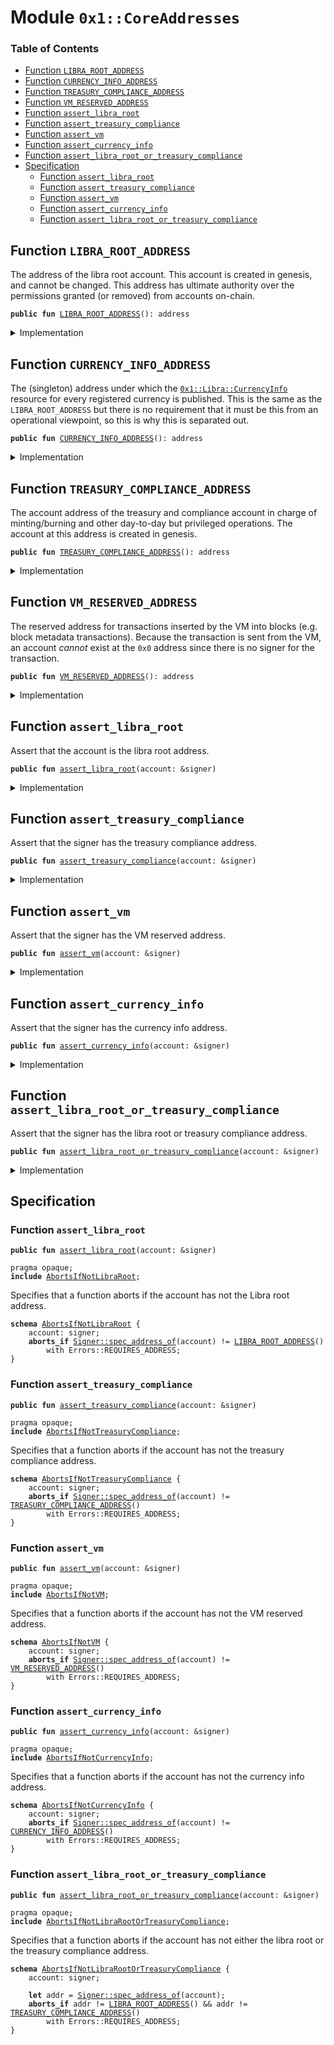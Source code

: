 
<a name="0x1_CoreAddresses"></a>

# Module `0x1::CoreAddresses`

### Table of Contents

-  [Function `LIBRA_ROOT_ADDRESS`](#0x1_CoreAddresses_LIBRA_ROOT_ADDRESS)
-  [Function `CURRENCY_INFO_ADDRESS`](#0x1_CoreAddresses_CURRENCY_INFO_ADDRESS)
-  [Function `TREASURY_COMPLIANCE_ADDRESS`](#0x1_CoreAddresses_TREASURY_COMPLIANCE_ADDRESS)
-  [Function `VM_RESERVED_ADDRESS`](#0x1_CoreAddresses_VM_RESERVED_ADDRESS)
-  [Function `assert_libra_root`](#0x1_CoreAddresses_assert_libra_root)
-  [Function `assert_treasury_compliance`](#0x1_CoreAddresses_assert_treasury_compliance)
-  [Function `assert_vm`](#0x1_CoreAddresses_assert_vm)
-  [Function `assert_currency_info`](#0x1_CoreAddresses_assert_currency_info)
-  [Function `assert_libra_root_or_treasury_compliance`](#0x1_CoreAddresses_assert_libra_root_or_treasury_compliance)
-  [Specification](#0x1_CoreAddresses_Specification)
    -  [Function `assert_libra_root`](#0x1_CoreAddresses_Specification_assert_libra_root)
    -  [Function `assert_treasury_compliance`](#0x1_CoreAddresses_Specification_assert_treasury_compliance)
    -  [Function `assert_vm`](#0x1_CoreAddresses_Specification_assert_vm)
    -  [Function `assert_currency_info`](#0x1_CoreAddresses_Specification_assert_currency_info)
    -  [Function `assert_libra_root_or_treasury_compliance`](#0x1_CoreAddresses_Specification_assert_libra_root_or_treasury_compliance)



<a name="0x1_CoreAddresses_LIBRA_ROOT_ADDRESS"></a>

## Function `LIBRA_ROOT_ADDRESS`

The address of the libra root account. This account is
created in genesis, and cannot be changed. This address has
ultimate authority over the permissions granted (or removed) from
accounts on-chain.


<pre><code><b>public</b> <b>fun</b> <a href="#0x1_CoreAddresses_LIBRA_ROOT_ADDRESS">LIBRA_ROOT_ADDRESS</a>(): address
</code></pre>



<details>
<summary>Implementation</summary>


<pre><code><b>public</b> <b>fun</b> <a href="#0x1_CoreAddresses_LIBRA_ROOT_ADDRESS">LIBRA_ROOT_ADDRESS</a>(): address {
    0xA550C18
}
</code></pre>



</details>

<a name="0x1_CoreAddresses_CURRENCY_INFO_ADDRESS"></a>

## Function `CURRENCY_INFO_ADDRESS`

The (singleton) address under which the
<code><a href="Libra.md#0x1_Libra_CurrencyInfo">0x1::Libra::CurrencyInfo</a></code> resource for
every registered currency is published. This is the same as the
<code>LIBRA_ROOT_ADDRESS</code> but there is no requirement that it must
be this from an operational viewpoint, so this is why this is separated out.


<pre><code><b>public</b> <b>fun</b> <a href="#0x1_CoreAddresses_CURRENCY_INFO_ADDRESS">CURRENCY_INFO_ADDRESS</a>(): address
</code></pre>



<details>
<summary>Implementation</summary>


<pre><code><b>public</b> <b>fun</b> <a href="#0x1_CoreAddresses_CURRENCY_INFO_ADDRESS">CURRENCY_INFO_ADDRESS</a>(): address {
    0xA550C18
}
</code></pre>



</details>

<a name="0x1_CoreAddresses_TREASURY_COMPLIANCE_ADDRESS"></a>

## Function `TREASURY_COMPLIANCE_ADDRESS`

The account address of the treasury and compliance account in
charge of minting/burning and other day-to-day but privileged
operations. The account at this address is created in genesis.


<pre><code><b>public</b> <b>fun</b> <a href="#0x1_CoreAddresses_TREASURY_COMPLIANCE_ADDRESS">TREASURY_COMPLIANCE_ADDRESS</a>(): address
</code></pre>



<details>
<summary>Implementation</summary>


<pre><code><b>public</b> <b>fun</b> <a href="#0x1_CoreAddresses_TREASURY_COMPLIANCE_ADDRESS">TREASURY_COMPLIANCE_ADDRESS</a>(): address {
    0xB1E55ED
}
</code></pre>



</details>

<a name="0x1_CoreAddresses_VM_RESERVED_ADDRESS"></a>

## Function `VM_RESERVED_ADDRESS`

The reserved address for transactions inserted by the VM into blocks (e.g.
block metadata transactions). Because the transaction is sent from
the VM, an account _cannot_ exist at the
<code>0x0</code> address since there
is no signer for the transaction.


<pre><code><b>public</b> <b>fun</b> <a href="#0x1_CoreAddresses_VM_RESERVED_ADDRESS">VM_RESERVED_ADDRESS</a>(): address
</code></pre>



<details>
<summary>Implementation</summary>


<pre><code><b>public</b> <b>fun</b> <a href="#0x1_CoreAddresses_VM_RESERVED_ADDRESS">VM_RESERVED_ADDRESS</a>(): address {
    0x0
}
</code></pre>



</details>

<a name="0x1_CoreAddresses_assert_libra_root"></a>

## Function `assert_libra_root`

Assert that the account is the libra root address.


<pre><code><b>public</b> <b>fun</b> <a href="#0x1_CoreAddresses_assert_libra_root">assert_libra_root</a>(account: &signer)
</code></pre>



<details>
<summary>Implementation</summary>


<pre><code><b>public</b> <b>fun</b> <a href="#0x1_CoreAddresses_assert_libra_root">assert_libra_root</a>(account: &signer) {
    <b>assert</b>(<a href="Signer.md#0x1_Signer_address_of">Signer::address_of</a>(account) == <a href="#0x1_CoreAddresses_LIBRA_ROOT_ADDRESS">LIBRA_ROOT_ADDRESS</a>(), <a href="Errors.md#0x1_Errors_requires_address">Errors::requires_address</a>(ELIBRA_ROOT))
}
</code></pre>



</details>

<a name="0x1_CoreAddresses_assert_treasury_compliance"></a>

## Function `assert_treasury_compliance`

Assert that the signer has the treasury compliance address.


<pre><code><b>public</b> <b>fun</b> <a href="#0x1_CoreAddresses_assert_treasury_compliance">assert_treasury_compliance</a>(account: &signer)
</code></pre>



<details>
<summary>Implementation</summary>


<pre><code><b>public</b> <b>fun</b> <a href="#0x1_CoreAddresses_assert_treasury_compliance">assert_treasury_compliance</a>(account: &signer) {
    <b>assert</b>(
        <a href="Signer.md#0x1_Signer_address_of">Signer::address_of</a>(account) == <a href="#0x1_CoreAddresses_TREASURY_COMPLIANCE_ADDRESS">TREASURY_COMPLIANCE_ADDRESS</a>(),
        <a href="Errors.md#0x1_Errors_requires_address">Errors::requires_address</a>(ETREASURY_COMPLIANCE)
    )
}
</code></pre>



</details>

<a name="0x1_CoreAddresses_assert_vm"></a>

## Function `assert_vm`

Assert that the signer has the VM reserved address.


<pre><code><b>public</b> <b>fun</b> <a href="#0x1_CoreAddresses_assert_vm">assert_vm</a>(account: &signer)
</code></pre>



<details>
<summary>Implementation</summary>


<pre><code><b>public</b> <b>fun</b> <a href="#0x1_CoreAddresses_assert_vm">assert_vm</a>(account: &signer) {
    <b>assert</b>(<a href="Signer.md#0x1_Signer_address_of">Signer::address_of</a>(account) == <a href="#0x1_CoreAddresses_VM_RESERVED_ADDRESS">VM_RESERVED_ADDRESS</a>(), <a href="Errors.md#0x1_Errors_requires_address">Errors::requires_address</a>(EVM))
}
</code></pre>



</details>

<a name="0x1_CoreAddresses_assert_currency_info"></a>

## Function `assert_currency_info`

Assert that the signer has the currency info address.


<pre><code><b>public</b> <b>fun</b> <a href="#0x1_CoreAddresses_assert_currency_info">assert_currency_info</a>(account: &signer)
</code></pre>



<details>
<summary>Implementation</summary>


<pre><code><b>public</b> <b>fun</b> <a href="#0x1_CoreAddresses_assert_currency_info">assert_currency_info</a>(account: &signer) {
    <b>assert</b>(<a href="Signer.md#0x1_Signer_address_of">Signer::address_of</a>(account) == <a href="#0x1_CoreAddresses_CURRENCY_INFO_ADDRESS">CURRENCY_INFO_ADDRESS</a>(), <a href="Errors.md#0x1_Errors_requires_address">Errors::requires_address</a>(ECURRENCY_INFO))
}
</code></pre>



</details>

<a name="0x1_CoreAddresses_assert_libra_root_or_treasury_compliance"></a>

## Function `assert_libra_root_or_treasury_compliance`

Assert that the signer has the libra root or treasury compliance address.


<pre><code><b>public</b> <b>fun</b> <a href="#0x1_CoreAddresses_assert_libra_root_or_treasury_compliance">assert_libra_root_or_treasury_compliance</a>(account: &signer)
</code></pre>



<details>
<summary>Implementation</summary>


<pre><code><b>public</b> <b>fun</b> <a href="#0x1_CoreAddresses_assert_libra_root_or_treasury_compliance">assert_libra_root_or_treasury_compliance</a>(account: &signer) {
    <b>let</b> addr = <a href="Signer.md#0x1_Signer_address_of">Signer::address_of</a>(account);
    <b>assert</b>(
        addr == <a href="#0x1_CoreAddresses_LIBRA_ROOT_ADDRESS">LIBRA_ROOT_ADDRESS</a>() || addr == <a href="#0x1_CoreAddresses_TREASURY_COMPLIANCE_ADDRESS">TREASURY_COMPLIANCE_ADDRESS</a>(),
        <a href="Errors.md#0x1_Errors_requires_address">Errors::requires_address</a>(ELIBRA_ROOT_OR_TREASURY_COMPLIANCE)
    )
}
</code></pre>



</details>

<a name="0x1_CoreAddresses_Specification"></a>

## Specification


<a name="0x1_CoreAddresses_Specification_assert_libra_root"></a>

### Function `assert_libra_root`


<pre><code><b>public</b> <b>fun</b> <a href="#0x1_CoreAddresses_assert_libra_root">assert_libra_root</a>(account: &signer)
</code></pre>




<pre><code>pragma opaque;
<b>include</b> <a href="#0x1_CoreAddresses_AbortsIfNotLibraRoot">AbortsIfNotLibraRoot</a>;
</code></pre>


Specifies that a function aborts if the account has not the Libra root address.


<a name="0x1_CoreAddresses_AbortsIfNotLibraRoot"></a>


<pre><code><b>schema</b> <a href="#0x1_CoreAddresses_AbortsIfNotLibraRoot">AbortsIfNotLibraRoot</a> {
    account: signer;
    <b>aborts_if</b> <a href="Signer.md#0x1_Signer_spec_address_of">Signer::spec_address_of</a>(account) != <a href="#0x1_CoreAddresses_LIBRA_ROOT_ADDRESS">LIBRA_ROOT_ADDRESS</a>()
        with Errors::REQUIRES_ADDRESS;
}
</code></pre>



<a name="0x1_CoreAddresses_Specification_assert_treasury_compliance"></a>

### Function `assert_treasury_compliance`


<pre><code><b>public</b> <b>fun</b> <a href="#0x1_CoreAddresses_assert_treasury_compliance">assert_treasury_compliance</a>(account: &signer)
</code></pre>




<pre><code>pragma opaque;
<b>include</b> <a href="#0x1_CoreAddresses_AbortsIfNotTreasuryCompliance">AbortsIfNotTreasuryCompliance</a>;
</code></pre>


Specifies that a function aborts if the account has not the treasury compliance address.


<a name="0x1_CoreAddresses_AbortsIfNotTreasuryCompliance"></a>


<pre><code><b>schema</b> <a href="#0x1_CoreAddresses_AbortsIfNotTreasuryCompliance">AbortsIfNotTreasuryCompliance</a> {
    account: signer;
    <b>aborts_if</b> <a href="Signer.md#0x1_Signer_spec_address_of">Signer::spec_address_of</a>(account) != <a href="#0x1_CoreAddresses_TREASURY_COMPLIANCE_ADDRESS">TREASURY_COMPLIANCE_ADDRESS</a>()
        with Errors::REQUIRES_ADDRESS;
}
</code></pre>



<a name="0x1_CoreAddresses_Specification_assert_vm"></a>

### Function `assert_vm`


<pre><code><b>public</b> <b>fun</b> <a href="#0x1_CoreAddresses_assert_vm">assert_vm</a>(account: &signer)
</code></pre>




<pre><code>pragma opaque;
<b>include</b> <a href="#0x1_CoreAddresses_AbortsIfNotVM">AbortsIfNotVM</a>;
</code></pre>


Specifies that a function aborts if the account has not the VM reserved address.


<a name="0x1_CoreAddresses_AbortsIfNotVM"></a>


<pre><code><b>schema</b> <a href="#0x1_CoreAddresses_AbortsIfNotVM">AbortsIfNotVM</a> {
    account: signer;
    <b>aborts_if</b> <a href="Signer.md#0x1_Signer_spec_address_of">Signer::spec_address_of</a>(account) != <a href="#0x1_CoreAddresses_VM_RESERVED_ADDRESS">VM_RESERVED_ADDRESS</a>()
        with Errors::REQUIRES_ADDRESS;
}
</code></pre>



<a name="0x1_CoreAddresses_Specification_assert_currency_info"></a>

### Function `assert_currency_info`


<pre><code><b>public</b> <b>fun</b> <a href="#0x1_CoreAddresses_assert_currency_info">assert_currency_info</a>(account: &signer)
</code></pre>




<pre><code>pragma opaque;
<b>include</b> <a href="#0x1_CoreAddresses_AbortsIfNotCurrencyInfo">AbortsIfNotCurrencyInfo</a>;
</code></pre>


Specifies that a function aborts if the account has not the currency info address.


<a name="0x1_CoreAddresses_AbortsIfNotCurrencyInfo"></a>


<pre><code><b>schema</b> <a href="#0x1_CoreAddresses_AbortsIfNotCurrencyInfo">AbortsIfNotCurrencyInfo</a> {
    account: signer;
    <b>aborts_if</b> <a href="Signer.md#0x1_Signer_spec_address_of">Signer::spec_address_of</a>(account) != <a href="#0x1_CoreAddresses_CURRENCY_INFO_ADDRESS">CURRENCY_INFO_ADDRESS</a>()
        with Errors::REQUIRES_ADDRESS;
}
</code></pre>



<a name="0x1_CoreAddresses_Specification_assert_libra_root_or_treasury_compliance"></a>

### Function `assert_libra_root_or_treasury_compliance`


<pre><code><b>public</b> <b>fun</b> <a href="#0x1_CoreAddresses_assert_libra_root_or_treasury_compliance">assert_libra_root_or_treasury_compliance</a>(account: &signer)
</code></pre>




<pre><code>pragma opaque;
<b>include</b> <a href="#0x1_CoreAddresses_AbortsIfNotLibraRootOrTreasuryCompliance">AbortsIfNotLibraRootOrTreasuryCompliance</a>;
</code></pre>


Specifies that a function aborts if the account has not either the libra root or the treasury compliance
address.


<a name="0x1_CoreAddresses_AbortsIfNotLibraRootOrTreasuryCompliance"></a>


<pre><code><b>schema</b> <a href="#0x1_CoreAddresses_AbortsIfNotLibraRootOrTreasuryCompliance">AbortsIfNotLibraRootOrTreasuryCompliance</a> {
    account: signer;
    <a name="0x1_CoreAddresses_addr$9"></a>
    <b>let</b> addr = <a href="Signer.md#0x1_Signer_spec_address_of">Signer::spec_address_of</a>(account);
    <b>aborts_if</b> addr != <a href="#0x1_CoreAddresses_LIBRA_ROOT_ADDRESS">LIBRA_ROOT_ADDRESS</a>() && addr != <a href="#0x1_CoreAddresses_TREASURY_COMPLIANCE_ADDRESS">TREASURY_COMPLIANCE_ADDRESS</a>()
        with Errors::REQUIRES_ADDRESS;
}
</code></pre>
